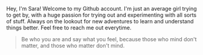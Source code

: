 
Hey, I'm Sara! Welcome to my Github account. I'm just an average girl trying to get by, with a huge passion for trying out and experimenting with all sorts of stuff. Always on the lookout for new adventures to learn and understand things better. Feel free to reach me out everytime.

> Be who you are and say what you feel, because those who mind don't matter, and those who matter don't mind.
